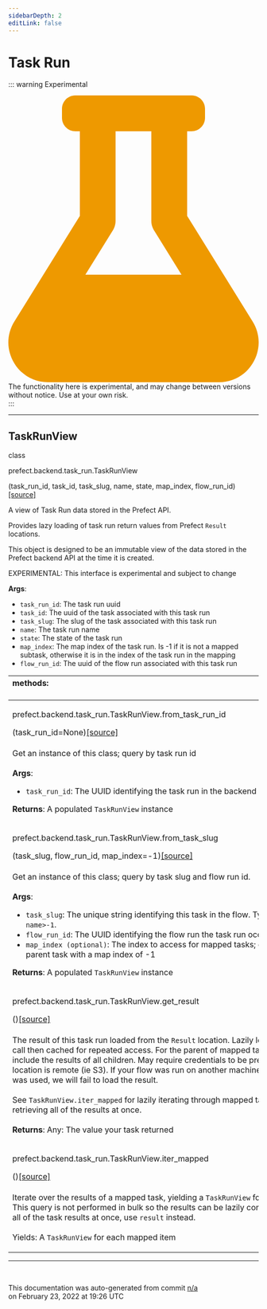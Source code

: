 ```yaml
---
sidebarDepth: 2
editLink: false
---
```

# Task Run

::: warning Experimental
<div class="experimental-warning">
<svg
    aria-hidden="true"
    focusable="false"
    role="img"
    xmlns="http://www.w3.org/2000/svg"
    viewBox="0 0 448 512"
    >
<path
fill="#e90"
d="M437.2 403.5L320 215V64h8c13.3 0 24-10.7 24-24V24c0-13.3-10.7-24-24-24H120c-13.3 0-24 10.7-24 24v16c0 13.3 10.7 24 24 24h8v151L10.8 403.5C-18.5 450.6 15.3 512 70.9 512h306.2c55.7 0 89.4-61.5 60.1-108.5zM137.9 320l48.2-77.6c3.7-5.2 5.8-11.6 5.8-18.4V64h64v160c0 6.9 2.2 13.2 5.8 18.4l48.2 77.6h-172z"
>
</path>
</svg>

<div>
The functionality here is experimental, and may change between versions without notice. Use at your own risk.
</div>
</div>
:::

---

 ## TaskRunView
 <div class='class-sig' id='prefect-backend-task-run-taskrunview'><p class="prefect-sig">class </p><p class="prefect-class">prefect.backend.task_run.TaskRunView</p>(task_run_id, task_id, task_slug, name, state, map_index, flow_run_id)<span class="source"><a href="https://github.com/PrefectHQ/prefect/blob/master/src/prefect/backend/task_run.py#L15">[source]</a></span></div>

A view of Task Run data stored in the Prefect API.

Provides lazy loading of task run return values from Prefect `Result` locations.

This object is designed to be an immutable view of the data stored in the Prefect backend API at the time it is created.

EXPERIMENTAL: This interface is experimental and subject to change

**Args**:     <ul class="args"><li class="args">`task_run_id`: The task run uuid     </li><li class="args">`task_id`: The uuid of the task associated with this task run     </li><li class="args">`task_slug`: The slug of the task associated with this task run     </li><li class="args">`name`: The task run name     </li><li class="args">`state`: The state of the task run     </li><li class="args">`map_index`: The map index of the task run. Is -1 if it is not a mapped subtask,          otherwise it is in the index of the task run in the mapping     </li><li class="args">`flow_run_id`: The uuid of the flow run associated with this task run</li></ul>

|methods: &nbsp;&nbsp;&nbsp;&nbsp;&nbsp;&nbsp;&nbsp;&nbsp;&nbsp;&nbsp;&nbsp;&nbsp;&nbsp;&nbsp;&nbsp;&nbsp;&nbsp;&nbsp;&nbsp;&nbsp;&nbsp;&nbsp;&nbsp;&nbsp;&nbsp;&nbsp;&nbsp;&nbsp;&nbsp;&nbsp;&nbsp;&nbsp;&nbsp;&nbsp;&nbsp;&nbsp;&nbsp;&nbsp;&nbsp;&nbsp;&nbsp;&nbsp;&nbsp;&nbsp;&nbsp;&nbsp;&nbsp;&nbsp;&nbsp;&nbsp;&nbsp;&nbsp;&nbsp;&nbsp;&nbsp;&nbsp;&nbsp;&nbsp;&nbsp;&nbsp;&nbsp;&nbsp;&nbsp;&nbsp;&nbsp;&nbsp;&nbsp;&nbsp;&nbsp;&nbsp;&nbsp;&nbsp;&nbsp;&nbsp;&nbsp;&nbsp;&nbsp;&nbsp;&nbsp;&nbsp;&nbsp;&nbsp;&nbsp;&nbsp;&nbsp;&nbsp;&nbsp;&nbsp;&nbsp;&nbsp;&nbsp;&nbsp;&nbsp;&nbsp;&nbsp;&nbsp;&nbsp;&nbsp;&nbsp;&nbsp;&nbsp;&nbsp;&nbsp;&nbsp;&nbsp;&nbsp;&nbsp;&nbsp;&nbsp;&nbsp;&nbsp;&nbsp;&nbsp;&nbsp;&nbsp;&nbsp;&nbsp;&nbsp;&nbsp;&nbsp;&nbsp;&nbsp;&nbsp;&nbsp;&nbsp;&nbsp;&nbsp;&nbsp;&nbsp;&nbsp;&nbsp;&nbsp;&nbsp;&nbsp;&nbsp;&nbsp;&nbsp;&nbsp;&nbsp;&nbsp;&nbsp;&nbsp;&nbsp;&nbsp;&nbsp;&nbsp;&nbsp;&nbsp;&nbsp;&nbsp;|
|:----|
 | <div class='method-sig' id='prefect-backend-task-run-taskrunview-from-task-run-id'><p class="prefect-class">prefect.backend.task_run.TaskRunView.from_task_run_id</p>(task_run_id=None)<span class="source"><a href="https://github.com/PrefectHQ/prefect/blob/master/src/prefect/backend/task_run.py#L244">[source]</a></span></div>
<p class="methods">Get an instance of this class; query by task run id<br><br>**Args**:     <ul class="args"><li class="args">`task_run_id`: The UUID identifying the task run in the backend</li></ul> **Returns**:     A populated `TaskRunView` instance</p>|
 | <div class='method-sig' id='prefect-backend-task-run-taskrunview-from-task-slug'><p class="prefect-class">prefect.backend.task_run.TaskRunView.from_task_slug</p>(task_slug, flow_run_id, map_index=-1)<span class="source"><a href="https://github.com/PrefectHQ/prefect/blob/master/src/prefect/backend/task_run.py#L265">[source]</a></span></div>
<p class="methods">Get an instance of this class; query by task slug and flow run id.<br><br>**Args**:     <ul class="args"><li class="args">`task_slug`: The unique string identifying this task in the flow. Typically         `<task-name>-1`.     </li><li class="args">`flow_run_id`: The UUID identifying the flow run the task run occurred in     </li><li class="args">`map_index (optional)`: The index to access for mapped tasks; defaults to         the parent task with a map index of -1</li></ul> **Returns**:     A populated `TaskRunView` instance</p>|
 | <div class='method-sig' id='prefect-backend-task-run-taskrunview-get-result'><p class="prefect-class">prefect.backend.task_run.TaskRunView.get_result</p>()<span class="source"><a href="https://github.com/PrefectHQ/prefect/blob/master/src/prefect/backend/task_run.py#L58">[source]</a></span></div>
<p class="methods">The result of this task run loaded from the `Result` location. Lazily loaded on the first call then cached for repeated access. For the parent of mapped task runs, this will include the results of all children. May require credentials to be present if the result location is remote (ie S3). If your flow was run on another machine and `LocalResult` was used, we will fail to load the result.<br><br>See `TaskRunView.iter_mapped` for lazily iterating through mapped tasks instead of retrieving all of the results at once.<br><br>**Returns**:     Any: The value your task returned</p>|
 | <div class='method-sig' id='prefect-backend-task-run-taskrunview-iter-mapped'><p class="prefect-class">prefect.backend.task_run.TaskRunView.iter_mapped</p>()<span class="source"><a href="https://github.com/PrefectHQ/prefect/blob/master/src/prefect/backend/task_run.py#L183">[source]</a></span></div>
<p class="methods">Iterate over the results of a mapped task, yielding a `TaskRunView` for each map index. This query is not performed in bulk so the results can be lazily consumed. If you want all of the task results at once, use `result` instead.<br><br>Yields:     A `TaskRunView` for each mapped item</p>|

---
<br>


<p class="auto-gen">This documentation was auto-generated from commit <a href='https://github.com/PrefectHQ/prefect/commit/n/a'>n/a</a> </br>on February 23, 2022 at 19:26 UTC</p>